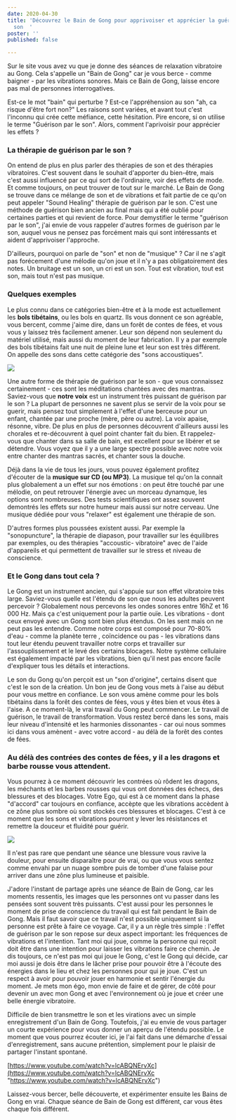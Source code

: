 ```yaml
---
date: 2020-04-30
title: 'Découvrez le Bain de Gong pour apprivoiser et apprécier la guérison par le
  son  '
poster: ''
published: false

---
```

Sur le site vous avez vu que je donne des séances de relaxation vibratoire au Gong. Cela s'appelle un "Bain de Gong" car je vous berce - comme baigner - par les vibrations sonores. Mais ce Bain de Gong, laisse encore pas mal de personnes interrogatives. 

Est-ce le mot "bain" qui perturbe ? Est-ce l'appréhension au son "ah, ca risque d'être fort non?" Les raisons sont variées, et avant tout c'est l'inconnu qui crée cette méfiance, cette hésitation. Pire encore, si on utilise le terme "Guérison par le son". Alors, comment l'aprivoisir pour apprécier les effets ?

### La thérapie de guérison par le son ?

On entend de plus en plus parler des thérapies de son et des thérapies vibratoires. C'est souvent dans le souhait d'apporter du bien-être, mais c'est aussi influencé par ce qui sort de l'ordinaire, voir des effets de mode. Et comme toujours, on peut trouver de tout sur le marché. Le Bain de Gong se trouve dans ce mélange de son et de vibrations et fait partie de ce qu'on peut appeler "Sound Healing" thérapie de guérison par le son. C'est une méthode de guérison bien ancien au final mais qui a été oublié pour certaines parties et qui revient de force. Pour demystifier le terme "guérison par le son", j'ai envie de vous rappeler d'autres formes de guérison par le son, auquel vous ne pensez pas forcément mais qui sont intéressants et aident d'apprivoiser l'approche.

D'ailleurs, pourquoi on parle de "son" et non de "musique" ? Car il ne s'agit pas forécement d'une mélodie qu'on joue et il n'y a pas obligatoirement des notes. Un bruitage est un son, un cri est un son. Tout est vibration, tout est son, mais tout n'est pas musique.

### Quelques exemples

Le plus connu dans ce catégories bien-être et à la mode est actuellement les **bols tibétains**, ou les bols en quartz. Ils vous donnent ce son agréable, vous bercent, comme j'aime dire, dans un forêt de contes de fées, et vous vous y laissez très facilement amener. Leur son dépend non seulement du matériel utilisé, mais aussi du moment de leur fabrication. Il y a par exemple des bols tibétains fait une nuit de pleine lune et leur son est très différent. On appelle des sons dans cette catégorie des "sons accoustiques".

![](/images/Canva_Fairy_forest.jpg)

Une autre forme de thérapie de guérison par le son - que vous connaissez certainement - ces sont les méditations chantées avec des mantras. Saviez-vous que **notre voix** est un instrument très puissant de guérison par le son ? La plupart de personnes ne savent plus se servir de la voix pour se guerir, mais pensez tout simplement à l'effet d'une berceuse pour un enfant, chantée par une proche (mère, père ou autre). La voix apaise, résonne, vibre. De plus en plus de personnes découvrent d'ailleurs aussi les chorales et re-découvrent à quel point chanter fait du bien. Et rappelez-vous que chanter dans sa salle de bain, est excellent pour se libérer et se détendre. Vous voyez que il y a une large spectre possible avec notre voix entre chanter des mantras sacrés, et chanter sous la douche.

Déjà dans la vie de tous les jours, vous pouvez également profitez d'écouter de la **musique sur CD (ou MP3)**. La musique tel qu'on la connait plus globalement a un effet sur nos émotions : on peut être touché par une mélodie, on peut retrouver l'énergie avec un morceau dynamque, les options sont nombreuses. Des tests scientifiques ont assez souvent demontrés les effets sur notre humeur mais aussi sur notre cerveau. Une musique dédiée pour vous "relaxer" est également une thérapie de son.

D'autres formes plus poussées existent aussi. Par exemple la "sonopuncture", la thérapie de diapason, pour travailler sur les équilibres par exemples, ou des thérapies "accoustic- vibratoire" avec de l'aide d'appareils et qui permettent de travailler sur le stress et niveau de conscience. 

### Et le Gong dans tout cela ?

Le Gong est un instrument ancien, qui s'appuie sur son effet vibratoire très large. Saviez-vous quelle est l'étendu de son que nous les adultes peuvent percevoir ? Globalement nous percevons les ondes sonores entre 16hZ et 16 000 Hz. Mais ça c'est uniquement pour la partie ouïe. Les vibrations - dont ceux envoyé avec un Gong sont bien plus étendus. On les sent mais on ne peut pas les entendre.  Comme notre corps est composé pour 70-80% d'eau  - comme la planète terre , coïncidence ou pas - les vibrations dans tout leur étendu peuvent travailler notre corps et travailler sur l'assouplissement et le levé des certains blocages. Notre système cellulaire est également impacté par les vibrations, bien qu'il nest pas encore facile d'expliquer tous les détails et interactions.

Le son du Gong qu'on perçoit est un "son d'origine", certains disent que c'est le son de la création. Un bon jeu de Gong vous mets à l'aise au début pour vous mettre en confiance. Le son vous amène comme pour les bols tibétains dans la forêt des contes de fées, vous y êtes bien et vous êtes à l'aise. A ce moment-là, le vrai travail du Gong peut commencer. Le travail de guérison, le travail de transformation. Vous restez bercé dans les sons, mais leur niveau d'intensité et les harmonies dissonantes  - car oui nous sommes ici dans vous amènent  - avec votre accord - au délà de la forêt des contes de fées.

### Au délà des contrées des contes de fées, y il a les dragons et barbe rousse vous attendent.

Vous pourrez à ce moment découvrir les contrées où rôdent les dragons, les méchants et les barbes rousses qui vous ont données des échecs, des blessures et des blocages. Votre Ego, qui est à ce moment dans la phase "d'accord" car toujours en confiance, accèpte que les vibrations accèdent à ce zône plus sombre où sont stockés ces blessures et blocages. C'est à ce moment que les sons et vibrations pourront y  lever les résistances et remettre la douceur et fluidité pour guérir.

![](/images/Canva_Mountain_During_Cloudy_Sky.jpg)

Il n'est pas rare que pendant une séance une blessure vous ravive la douleur, pour ensuite disparaître pour de vrai, ou que vous vous sentez comme envahi par un nuage sombre puis de tomber d'une falaise pour arriver dans une zône plus lumineuse et paisible.

J'adore l'instant de partage après une séance de Bain de Gong, car les moments ressentis, les images que les personnes ont vu passer dans les pensées sont souvent très puissants. C'est aussi pour les personnes le moment de prise de conscience du travail qui est fait pendant le Bain de Gong. Mais il faut savoir que ce travail n'est possible uniquement si la personne est prête à faire ce voyage. Car, il y a un règle très simple : l'effet de guérison par le son repose sur deux aspect important: les fréquences de vibrations et l'intention. Tant moi qui joue, comme la personne qui reçoit doit être dans une intention pour laisser les vibrations faire ce chemin. Je dis toujours, ce n'est pas moi qui joue le Gong, c'est le Gong qui décide, car moi aussi je dois être dans le lâcher prise pour pouvoir être à l'écoute des énergies dans le lieu et chez les personnes pour qui je joue. C'est un respect à avoir pour pouvoir jouer en harmonie et sentir l'énergie du moment. Je mets mon égo, mon envie de faire et de gérer, de côté pour devenir un avec mon Gong et avec l'environnement où je joue et créer une belle énergie vibratoire.

Difficile de bien transmettre  le son et les virations avec un simple enregistrement d'un Bain de Gong. Toutefois, j'ai eu envie de vous partager un courte expérience pour vous donner un aperçu de l'étendu possible. Le moment que vous pourrez écouter ici, je l'ai fait dans une démarche d'essai d'enregistrement, sans aucune prétention, simplement pour le plaisir de partager l'instant spontané.

[https://www.youtube.com/watch?v=lcABQNErvXc](https://www.youtube.com/watch?v=lcABQNErvXc "https://www.youtube.com/watch?v=lcABQNErvXc")

Laissez-vous bercer, belle découverte, et expérimenter ensuite les Bains de Gong en vrai. Chaque séance de Bain de Gong est différent, car vous êtes chaque fois différent. 